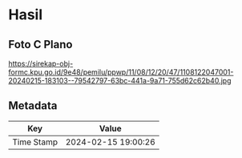 # Hasil

## Foto C Plano

https://sirekap-obj-formc.kpu.go.id/9e48/pemilu/ppwp/11/08/12/20/47/1108122047001-20240215-183103--79542797-63bc-441a-9a71-755d62c62b40.jpg


## Metadata

| Key        | Value               |
| ---------- | ------------------- |
| Time Stamp | 2024-02-15 19:00:26 |



